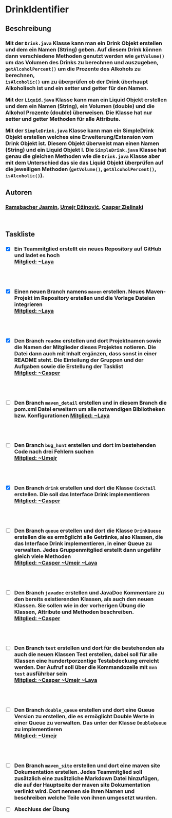 # DrinkIdentifier

## Beschreibung

<h3>

Mit der ``Drink.java`` Klasse kann man ein Drink Objekt erstellen und dem ein Namen (String) geben. Auf diesem Drink können dann verschiedene Methoden genutzt werden wie ``getVolume()`` um das Volumen des Drinks zu berechnen und auszugeben, ``getAlcoholPercent()`` um die Prozente des Alkohols zu berechnen,<br> ``isAlcoholic()`` um zu überprüfen ob der Drink überhaupt Alkoholisch ist und ein setter und getter für den Namen.

Mit der ``Liquid.java`` Klasse kann man ein Liquid Objekt erstellen und dem ein Namen (String), ein Volumen (double) und die Alkohol Prozente (double) überweisen. Die Klasse hat nur setter und getter Methoden für alle Attribute.

Mit der ``SimpleDrink.java`` Klasse kann man ein SimpleDrink Objekt erstellen welches eine Erweiterung/Extension vom Drink Objekt ist. Diesem Objekt überweist man einen Namen (String) und ein Liquid Objekt l. Die ``SimpleDrink.java`` Klasse hat genau die gleichen Methoden wie die ``Drink.java`` Klasse aber mit dem Unterschied das sie das Liquid Objekt überprüfen auf die jeweiligen Methoden (``getVolume()``, ``getAlcoholPercent()``, ``isAlcoholic()``).
</h3>

## Autoren

<h3>

> 

 [Ramsbacher Jasmin](https://github.com/LayaRamsbacher),
 [Umejr Džinović](https://github.com/Umex10),
 [Casper Zielinski](https://github.com/casper-zielinski)

>

</h3>
<br>

## Taskliste
<h3>

- [X] Ein Teammitglied erstellt ein neues Repository auf GitHub und ladet es hoch<br>
<u> Mitglied: **~Laya** </u>
<br>
<br>

- [X] Einen neuen Branch namens ``maven`` erstellen. Neues Maven-Projekt im Repository erstellen und die Vorlage Dateien integrieren<br>
<u> Mitglied: **~Laya** </u>
<br>
<br>

- [X] Den Branch ``readme`` erstellen und dort Projektnamen sowie die Namen der Mitglieder dieses Projektes notieren. Die Datei dann auch mit Inhalt ergänzen, dass sonst in einer README steht. Die Einteilung der Gruppen und der Aufgaben sowie die Erstellung der Tasklist<br>
<u> Mitglied: **~Casper** </u>
<br>
<br>

- [ ] Den Branch ``maven_detail`` erstellen und in diesem Branch die pom.xml Datei erweitern um alle notwendigen Bibliotheken bzw. Konfigurationen
<u> Mitglied: **~Laya**</u>
<br>
<br>

- [ ] Den Branch ``bug_hunt`` erstellen und dort im bestehenden Code nach drei Fehlern suchen<br>
<u> Mitglied: **~Umejr**</u>
<br>
<br>

- [X] Den Branch ``drink`` erstellen und dort die Klasse ``Cocktail`` erstellen. Die soll das Interface Drink implementieren<br>
<u> Mitglied: **~Casper** </u>
<br>
<br>

- [ ] Den Branch ``queue`` erstellen und dort die Klasse ``DrinkQueue`` erstellen die es ermöglicht alle Getränke, also Klassen, die das Interface Drink implementieren, in einer Queue zu verwalten. Jedes Gruppenmitglied erstellt dann ungefähr gleich viele Methoden<br>
<u> Mitglied: **~Casper** **~Umejr** **~Laya** </u>
<br>
<br>

- [ ] Den Branch ``javadoc`` erstellen und JavaDoc Kommentare zu den bereits existierenden Klassen, als auch den neuen Klassen. Sie sollen wie in der vorherigen Übung die Klassen, Attribute und Methoden beschreiben.<br>
<u> Mitglied: **~Casper** </u>
<br>
<br>

- [ ] Den Branch ``test`` erstellen und dort für die bestehenden als auch die neuen Klassen Test erstellen, dabei soll für alle Klassen eine hundertporzentige Testabdeckung erreicht werden. Der Aufruf soll über die Kommandozeile mit ``mvn test`` ausführbar sein<br>
<u> Mitglied: **~Casper** **~Umejr** **~Laya** </u>
<br>
<br>

- [ ] Den Branch ``double_queue`` erstellen und dort eine Queue Version zu erstellen, die es ermöglicht Double Werte in einer Queue zu verwalten. Das unter der Klasse ``DoubleQueue`` zu implementieren<br>
<u> Mitglied: **~Umejr** </u>
<br>
<br>

- [ ] Den Branch ``maven_site`` erstellen und dort eine maven site Dokumentation erstellen. Jedes Teammitglied soll zusätzlich eine zusätzliche Markdown Datei hinzufügen, die auf der Hauptseite der maven site Dokumentation verlinkt wird. Dort nennen sie Ihren Namen und beschreiben welche Teile von ihnen umgesetzt wurden.

- [ ] Abschluss der Übung
